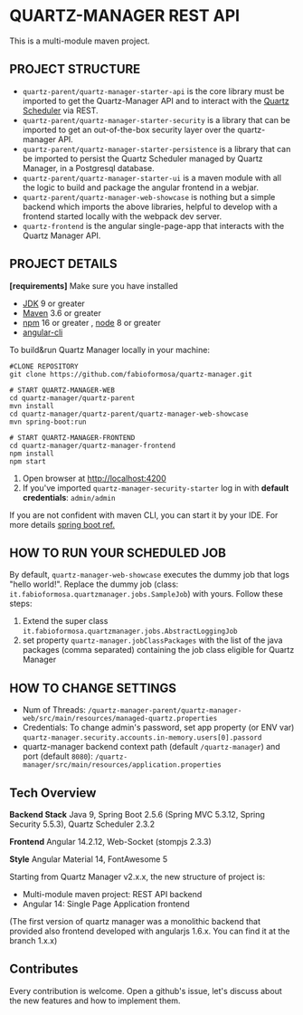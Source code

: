 # QUARTZ-MANAGER REST API

This is a multi-module maven project.

## PROJECT STRUCTURE
* `quartz-parent/quartz-manager-starter-api` is the core library must be imported to get the Quartz-Manager API and to interact with the [Quartz Scheduler](http://www.quartz-scheduler.org/) via REST.
* `quartz-parent/quartz-manager-starter-security` is a library that can be imported to get an out-of-the-box security layer over the quartz-manager API.
* `quartz-parent/quartz-manager-starter-persistence` is a library that can be imported to persist the Quartz Scheduler managed by Quartz Manager, in a Postgresql database.
* `quartz-parent/quartz-manager-starter-ui`  is a maven module with all the logic to build and package the angular frontend in a webjar.
* `quartz-parent/quartz-manager-web-showcase` is nothing but a simple backend which imports the above libraries, helpful to develop with a frontend started locally with the webpack dev server.
* `quartz-frontend` is the angular single-page-app that interacts with the Quartz Manager API.

## PROJECT DETAILS
**[requirements]** Make sure you have installed
* [JDK](https://java.com/download/) 9 or greater
* [Maven](https://maven.apache.org/) 3.6 or greater
* [npm](https://www.npmjs.com/get-npm) 16 or greater , [node](https://nodejs.org) 8 or greater
* [angular-cli](https://cli.angular.io/)

To build&run Quartz Manager locally in your machine:

```
#CLONE REPOSITORY
git clone https://github.com/fabioformosa/quartz-manager.git

# START QUARTZ-MANAGER-WEB
cd quartz-manager/quartz-parent
mvn install
cd quartz-manager/quartz-parent/quartz-manager-web-showcase
mvn spring-boot:run

# START QUARTZ-MANAGER-FRONTEND
cd quartz-manager/quartz-manager-frontend
npm install
npm start

```

1. Open browser at [http://localhost:4200](http://localhost:4200)
1. If you've imported `quartz-manager-security-starter` log in with **default credentials**: `admin/admin`

If you are not confident with maven CLI, you can start it by your IDE. For more details [spring boot ref.](http://docs.spring.io/spring-boot/docs/current/reference/html/using-boot-running-your-application.html)


## HOW TO RUN YOUR SCHEDULED JOB
By default, `quartz-manager-web-showcase` executes the dummy job that logs "hello world!".
Replace the dummy job (class: `it.fabioformosa.quartzmanager.jobs.SampleJob`) with yours. Follow these steps:

1. Extend the super class `it.fabioformosa.quartzmanager.jobs.AbstractLoggingJob`
1. set property `quartz-manager.jobClassPackages` with the list of the java packages (comma separated) containing the job class eligible for Quartz Manager

## HOW TO CHANGE SETTINGS
* Num of Threads: `/quartz-manager-parent/quartz-manager-web/src/main/resources/managed-quartz.properties`
* Credentials: To change admin's password, set app property (or ENV var) `quartz-manager.security.accounts.in-memory.users[0].passord`
* quartz-manager backend context path (default `/quartz-manager`) and port (default `8080`): `/quartz-manager/src/main/resources/application.properties`

## Tech Overview

**Backend Stack** Java 9, Spring Boot 2.5.6 (Spring MVC 5.3.12, Spring Security 5.5.3), Quartz Scheduler 2.3.2

**Frontend** Angular 14.2.12, Web-Socket (stompjs 2.3.3)

**Style** Angular Material 14, FontAwesome 5

Starting from Quartz Manager v2.x.x, the new structure of project is:
* Multi-module maven project: REST API backend
* Angular 14: Single Page Application frontend

(The first version of quartz manager was a monolithic backend that provided also frontend developed with angularjs 1.6.x. You can find it at the branch 1.x.x)

## Contributes

Every contribution is welcome. Open a github's issue, let's discuss about the new features and how to implement them.
